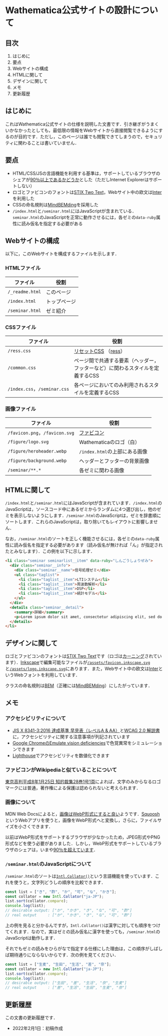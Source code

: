 # Wathematica公式サイトの設計について

## 目次

1. はじめに
1. 要点
1. Webサイトの構成
1. HTMLに関して
1. デザインに関して
1. メモ
1. 更新履歴

## はじめに

これはWathematica公式サイトの仕様を説明した文書です．引き継ぎがうまくいかなかったとしても，最低限の情報をWebサイトから直接閲覧できるようにするのが目的です．ただし，このページは誰でも閲覧できてしまうので，セキュリティに関わることは書いていません．

## 要点

+ HTML/CSS/JSの言語機能を利用する基準は，サポートしているブラウザのシェアが[90％以上であるかどうか](https://caniuse.com/ciu/about)とした（ただしInternet Explorerはサポートしない）
+ ロゴとファビコンのフォントは[STIX Two Text](https://www.stixfonts.org/)，Webサイト中の欧文は[Inter](https://fonts.google.com/specimen/Inter)を利用した
+ CSSの命名規則は[MindBEMding](https://csswizardry.com/2013/01/mindbemding-getting-your-head-round-bem-syntax/)を採用した
+ `/index.html`と`/seminar.html`にはJavaScriptが含まれている．`seminar.html`のJavaScriptを正常に動作させるには，各ゼミの`data-ruby`属性に読み仮名を指定する必要がある

## Webサイトの構成

以下に，このWebサイトを構成するファイルを示します．

### HTMLファイル

| ファイル        | 役割         |
| --------------- | ------------ |
| `/_readme.html` | このページ   |
| `/index.html`   | トップページ |
| `/seminar.html` | ゼミ紹介     |

### CSSファイル

| ファイル                     | 役割                                                                                                               |
| ---------------------------- | ------------------------------------------------------------------------------------------------------------------ |
| `/ress.css`                  | [リセットCSS](https://en.wikipedia.org/wiki/Reset_style_sheet) （[ress](https://github.com/filipelinhares/ress/)） |
| `/common.css`                | ページ間で共通する要素（ヘッダー，フッターなど）に関わるスタイルを定義するCSS                                      |
| `/index.css`，`/seminar.css` | 各ページにおいてのみ利用されるスタイルを定義するCSS                                                                |

### 画像ファイル

| ファイル                       | 役割                                                |
| ------------------------------ | --------------------------------------------------- |
| `/favicon.png`，`/favicon.svg` | [ファビコン](https://ja.wikipedia.org/wiki/Favicon) |
| `/figure/logo.svg`             | Wathematicaのロゴ（白）                             |
| `/figure/heroheader.webp`      | `/index.html`の上部にある画像                       |
| `/figure/background.webp`      | ヘッダーとフッターの背景画像                        |
| `/seminar/**.*`                | 各ゼミに関わる画像                                  |

## HTMLに関して

`/index.html`と`/seminar.html`にはJavaScriptが含まれています．`/index.html`のJavaScriptは，ソースコード中にあるゼミからランダムに4つ選び出し，他のゼミを表示しないようにします．`/seminar.html`のJavaScriptは，ゼミを辞書順にソートします．これらのJavaScriptは，取り除いてもレイアウトに影響しません．

なお，`/seminar.html`のソートを正しく機能させるには，各ゼミの`data-ruby`属性に読み仮名を指定する必要があります（読み仮名が無ければ「ん」が指定されたとみなします）．この例を以下に示します．

```html
<li class="seminar seminarlist__item" data-ruby="しんごうしょりぜみ">
  <div class="seminar__info">
    <div class="seminar__name">信号処理ゼミ</div>
    <ul class="taglist">
      <li class="taglist__item">LTIシステム</li>
      <li class="taglist__item">周波数解析</li>
      <li class="taglist__item">DSP</li>
      <li class="taglist__item">統計モデル</li>
    </ul>
  </div>
  <details class="seminar__detail">
    <summary>詳細</summary>
    <p>Lorem ipsum dolor sit amet, consectetur adipiscing elit, sed do eiusmod tempor incididunt ut labore et dolore magna aliqua.</p>
  </details>
</li>
```

## デザインに関して

ロゴとファビコンのフォントは[STIX Two Text](https://www.stixfonts.org/)です（ロゴは[カーニング](https://ja.wikipedia.org/wiki/カーニング)されています）．[Inkscape](https://inkscape.org/)で編集可能なファイルが[`/assets/favicon.inkscape.svg`](./assets/favicon.inkscape.svg)と[`/assets/logo.inkscape.svg`](./assets/logo.inkscape.svg)にあります．また，Webサイト中の欧文は[Inter](https://fonts.google.com/specimen/Inter)というWebフォントを利用しています．

クラスの命名規則は[BEM](https://en.bem.info/methodology/)（正確には[MindBEMding](https://csswizardry.com/2013/01/mindbemding-getting-your-head-round-bem-syntax/)）にしたがっています．

## メモ

### アクセシビリティについて

+ [JIS X 8341-3:2016 達成基準 早見表（レベルA & AA）](https://waic.jp/resource/jis-x-8341-3-2016/)と[WCAG 2.0 解説書](https://waic.jp/docs/UNDERSTANDING-WCAG20/Overview.html)に，アクセシビリティに関する注意事項が列記されています
+ [Google ChromeのEmulate vision deficiencies](https://developer.chrome.com/blog/new-in-devtools-83/#vision-deficiencies)で色覚異常をシミュレーションできます
+ [Lighthouse](https://developers.google.com/web/tools/lighthouse)でアクセシビリティを数値化できます

### ファビコンがWikipediaと似ていることについて

[東京高判平成8年1月25日 知的裁集28巻1号1頁](https://www.courts.go.jp/app/hanrei_jp/detail7?id=13816)によれば，文字のみからなるロゴマークには普通，著作権による保護は認められないと考えられます．

### 画像について

MDN Web Docsによると，[画像はWebP形式にすると良い](https://developer.mozilla.org/en-US/docs/Web/Media/Formats/Image_types#choosing_an_image_format)ようです．[Squoosh](https://squoosh.app/)というWebアプリを使うと，画像をWebP形式へと変換し，さらに，ファイルサイズを小さくできます．

以前はWebP形式をサポートするブラウザが少なかったため，JPEG形式やPNG形式などを使う必要がありました．しかし，WebP形式をサポートしているブラウザのシェアは，いまや[90％を超えています](https://caniuse.com/webp)．

### `/seminar.html`のJavaScriptについて

`/seminar.html`のソートは[`Intl.Collator()`](https://developer.mozilla.org/ja/docs/Web/JavaScript/Reference/Global_Objects/Intl/Collator/Collator)という言語機能を使っています．これを使うと，文字列どうしの順序を比較できます．

```javascript
const list = ["き", "酢", "か", "可", "な", "かき"];
const collator = new Intl.Collator("ja-JP");
list.sort(collator.compare);
console.log(list);
// desirable output: ["か", "かき", "き", "な", "可", "酢"]
// real output     : ["か", "かき", "き", "な", "可", "酢"]
```

上の例を見ると分かるんですが，`Intl.Collator()`は漢字に対しても順序をつけてくれます．なので，実はゼミの読み仮名に漢字を使っても，`/seminar.html`のJavaScriptは動作します．

それでもゼミの読みをひらがなで指定する仕様にした理由は，この順序がしばしば期待通りにならないからです．次の例を見てください．

```javascript
const list = ["生麦", "生田", "生活", "差", "奈"];
const collator = new Intl.Collator("ja-JP");
list.sort(collator.compare);
console.log(list);
// desirable output: ["生田", "差", "生活", "奈", "生麦"]
// real output     : ["差", "生活", "生田", "生麦", "奈"]
```

## 更新履歴

この文書の更新履歴です．

+ 2022年2月1日：初稿作成
